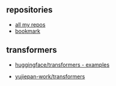 ## repositories

- [all my repos](https://github.com/yujiepan-work?tab=repositories)
- [bookmark](https://github.com/yujiepan-work/bookmarks)

## transformers

- [huggingface/transformers - examples](https://github.com/huggingface/transformers/tree/main/examples/pytorch)

- [yujiepan-work/transformers](https://github.com/yujiepan-work/transformers)